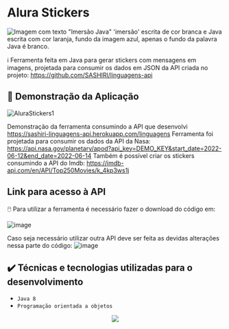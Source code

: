 # Alura Stickers

![Imagem com texto "Imersão Java" 'imersão' escrita de cor branca e Java escrita com cor laranja, fundo da imagem azul, apenas o fundo da palavra Java é branco.](https://user-images.githubusercontent.com/49219844/183550548-5e4dca63-b302-4c2c-ac96-fb37c325ce7e.png)

ℹ️
Ferramenta feita em Java para gerar stickers com mensagens em imagens, projetada para consumir os dados em JSON da API criada no projeto: https://github.com/SASHIRl/linguagens-api

## :hammer: Demonstração da Aplicação

![AluraStickers1](https://user-images.githubusercontent.com/49219844/183561881-17d69c76-17d6-49d6-b77d-feb61a7d73a1.png)

Demonstração da ferramenta consumindo a API que desenvolvi https://sashiri-linguagens-api.herokuapp.com/linguagens
Ferramenta foi projetada para consumir os dados da API da Nasa: https://api.nasa.gov/planetary/apod?api_key=DEMO_KEY&start_date=2022-06-12&end_date=2022-06-14
Também é possível criar os stickers consumindo a API do Imdb: https://imdb-api.com/en/API/Top250Movies/k_4kp3ws1j

## Link para acesso à API
🖱️
Para utilizar a ferramenta é necessário fazer o download do código em:

![image](https://user-images.githubusercontent.com/49219844/183562262-5cf1fd11-f89d-4832-8875-b326e4853d60.png)

Caso seja necessário utilizar outra API deve ser feita as devidas alterações nessa parte do código:
![image](https://user-images.githubusercontent.com/49219844/183562430-5b354a20-59fb-43c0-a107-adedb36110fd.png)


## ✔️ Técnicas e tecnologias utilizadas para o desenvolvimento

- ``Java 8``
- ``Programação orientada a objetos``

<p align="center">
<img src="http://img.shields.io/static/v1?label=STATUS&message=EM%20DESENVOLVIMENTO&color=GREEN&style=for-the-badge"/>
</p>
